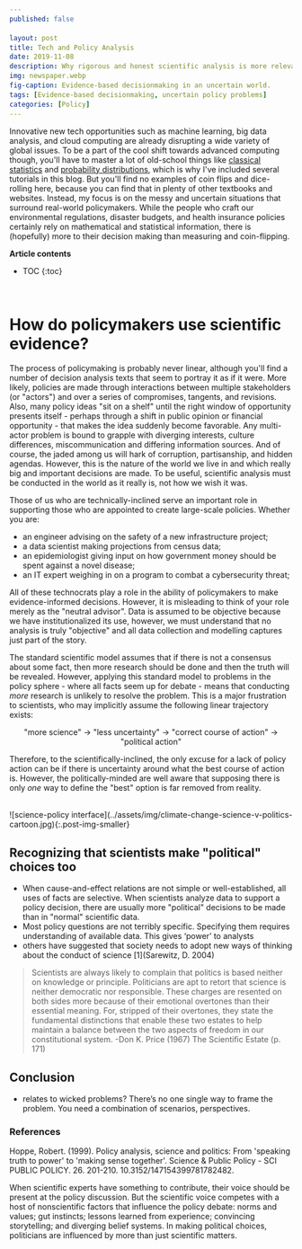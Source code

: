 ```yaml
---
published: false

layout: post
title: Tech and Policy Analysis
date: 2019-11-08
description: Why rigorous and honest scientific analysis is more relevant than ever to supporting big policy problems.
img: newspaper.webp
fig-caption: Evidence-based decisionmaking in an uncertain world.
tags: [Evidence-based decisionmaking, uncertain policy problems]
categories: [Policy]
---
```


Innovative new tech opportunities such as machine learning, big data analysis, and cloud computing are already disrupting a wide variety of global issues. To be a part of the cool shift towards advanced computing though, you'll have to master a lot of old-school things like [classical statistics](/hypothesis-testing/) and [probability distributions](/probability-distributions/), which is why I've included several tutorials in this blog. But you'll find no examples of coin flips and dice-rolling here, because you can find that in plenty of other textbooks and websites. Instead, my focus is on the messy and uncertain situations that surround real-world policymakers. While the people who craft our environmental regulations, disaster budgets, and health insurance policies certainly rely on mathematical and statistical information, there is (hopefully) more to their decision making than measuring and coin-flipping.

**Article contents**
- TOC
{:toc}

<br>


# How do policymakers use scientific evidence?
The process of policymaking is probably never linear, although you'll find a number of decision analysis texts that seem to portray it as if it were. More likely, policies are made through interactions between multiple stakeholders (or "actors") and over a series of compromises, tangents, and revisions. Also, many policy ideas "sit on a shelf" until the right window of opportunity presents itself - perhaps through a shift in public opinion or financial opportunity - that makes the idea suddenly become favorable. Any multi-actor problem is bound to grapple with diverging interests, culture differences, miscommunication and differing information sources. And of course, the jaded among us will hark of corruption, partisanship, and hidden agendas. However, this is the nature of the world we live in and which really big and important decisions are made. To be useful, scientific analysis must be conducted in the world as it really is, not how we wish it was.

Those of us who are technically-inclined serve an important role in supporting those who are appointed to create large-scale policies. Whether you are:
- an engineer advising on the safety of a new infrastructure project;
- a data scientist making projections from census data;
- an epidemiologist giving input on how government money should be spent against a novel disease;
- an IT expert weighing in on a program to combat a cybersecurity threat;

All of these technocrats play a role in the ability of policymakers to make evidence-informed decisions. However, it is misleading to think of your role merely as the "neutral advisor". Data is assumed to be objective because we have institutionalized its use, however, we must understand that no analysis is truly "objective" and all data collection and modelling captures just part of the story.

The standard scientific model assumes that if there is not a consensus about some fact, then more research should be done and then the truth will be revealed. However, applying this standard model to problems in the policy sphere - where all facts seem up for debate - means that conducting *more* research is unlikely to resolve the problem. This is a major frustration to scientists, who may implicitly assume the following linear trajectory exists:

<p style="text-align: center;">"more science"  &rarr; "less uncertainty"  &rarr; "correct course of action"  &rarr; "political action"</p>

Therefore, to the scientifically-inclined, the only excuse for a lack of policy action can be if there is uncertainty around what the best course of action is. However, the politically-minded are well aware that supposing there is only *one* way to define the "best" option is far removed from reality.

<br>
![science-policy interface](../assets/img/climate-change-science-v-politics-cartoon.jpg){:.post-img-smaller}
<!-- <div class ="post-img-caption">
https://oxfamblogs.org/fp2p/how-can-politics-ever-serve-future-generations-on-climate-change-but-lots-of-other-stuff-too/
</div>-->

<br>

## Recognizing that scientists make "political" choices too
- When cause-and-effect relations are not simple or well-established, all uses of facts are selective. When scientists analyze data to support a policy decision, there are usually more "political" decisions to be made than in "normal" scientific data.
- Most policy questions are not terribly specific. Specifying them requires understanding of available data. This gives ‘power’ to analysts
- others have suggested that society needs to adopt new ways of thinking about the conduct of science [1](Sarewitz, D. 2004)

> Scientists are always likely to complain that politics is based neither on knowledge or principle. Politicians are apt to retort that science is neither democratic nor responsible. These charges are resented on both sides more because of their emotional overtones than their essential meaning. For, stripped of their overtones, they state the fundamental distinctions that enable these two estates to help maintain a balance between the two aspects of freedom in our constitutional system. -Don K. Price (1967) The Scientific Estate (p. 171)


## Conclusion
-  relates to wicked problems? There’s no one single way to frame the problem. You need a combination of scenarios, perspectives.

### References
Hoppe, Robert. (1999). Policy analysis, science and politics: From 'speaking truth to power' to 'making sense together'. Science & Public Policy - SCI PUBLIC POLICY. 26. 201-210. 10.3152/147154399781782482.



<!-- Examples where resolving the technical dispute did not solve the policy debate:
- The Gore-Bush election: addressing the vote count did not help the controversy [1](Sarewitz, D. 2004)

- Policy analysis is messy and often subjective.

# A Primer on Model-Based Decision-Making
- you can easily make a policy, but it wont be adopted easily if it conflicts with exiting norms/institutions
- Recap from Hans: Don’t blame politicians if the results from science aren’t used
- What strategies make a modeler valuable broker for a politician?
- Better models, communication, interaction, broker
- Note “better” model may be different for a scientist and a politician. What are the quality criteria?
- Where in the policy process can you use which strategies?
- Claim of this course: exploratory modelling offers the modeler a set of techniques that can be used for these strategies
- We can still assist the decision-maker, not by telling them the right answer, but telling them what is completely impossible, etc.
- How does deep uncertainty
- Traditional approach: try to predict the future and design plans to optimize this future. But what if you’re predictions suck or people disagree on the models?
- New approach: explore and adapt. Identify differences that make a difference. Design plans that are insensitive to these differences
- Our decisions are “political” too, i.e. when we choose thresholds for PRIM analysis. No correct answer.
- To get insight from big data you need computational skills that politicians lack. They often rely on analysts from the private sector
- Make sure the story you’re focusing on is the right story. Information demand be sure that you align your work to the actual questions policymakers want empirical answers to, not that you’re analysing something else.
- Expert opinion has traditionally played an ambiguous role in basic constitutional arrangements, and it is not clear what their level of “responsibility” is. There are striking differences between responsibility assigned to decision makers and responsibility assigned to experts.  (Turner, 2005)
- Expert knowledge is impersonal knowledge expressed or formulated by individuals, while political responsibility is personal and judged by collective processes. (Turner, 2005)

Sarewitz, D. (2004) How science makes environmental controversies worse. Environmental Science & Policy 7, 385-403. doi: 10.1016/j.envsci.2004.06.001
- Climate change: Each level of analysis is not only associated with its own competing bodies of contestable knowledge and facts, but is also dependent on how one views the other levels of analysis.
- Reduction of uncertainty is a central, perhaps the central, goal of scientific research carried out in the context of environmental controversies
- Uncertainty in environmental controversies is a manifestation of scientific disunity (excess of objectivity; disciplinary diversity) and political conflict
- -->

When scientific experts have something to contribute, their voice should be present at the policy discussion. But the scientific voice competes with a host of nonscientific factors that influence the policy debate: norms and values; gut instincts; lessons learned from experience; convincing storytelling; and diverging belief systems. In making political choices, politicians are influenced by more than just scientific matters.
